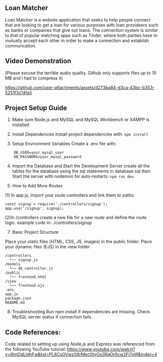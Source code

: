 ## Loan Matcher 
Loan Matcher is a website application that seeks to help people connect that are looking to get a loan for various purposes with loan provideers such as banks or companies that give out loans. The connection system is similar to that of popular matching apps such as Tinder, where both parties have to mutually accept each other in order to make a connection and establish communcation.

## Video Demonstration
(Please excuse the terrible audio quality. Github only supports files up to 10 MB and I had to compress it)

https://github.com/user-attachments/assets/d273ba84-d3ca-43bc-b353-5251f3c14fa5


## Project Setup Guide

1. Make sure Node.js and MySQL and MySQL Workbench or XAMPP is installed

2. Install Dependencies
Install project dependencies with: `npm install`

3. Setup Environment Variables
Create a .env file with:
```
    DB_USER=your_mysql_user
    DB_PASSWORD=your_mysql_password
```

4. Import the Database and Start the Development Server
create all the tables for the database using the sql statements in database.sql then
Start the server with nodemon for auto-restarts: `npm run dev`

5. How to Add More Routes

(1) In app.js, import your route controllers and link them to paths:
```
const signup = require('./controllers/signup');
app.use('/signup', signup);

```
(2)In /controllers create a new file for a new route and  define the route logic. example code in: ./controllers/signup

7. Basic Project Structure

Place your static files (HTML, CSS, JS, images) in the public folder.
Place your dynamic files (EJS) in the view folder

```
/controllers
  └── signup.js
/models
  └── db_controller.js
/public
  └── frontend.html 
/view
  └── frontend.ejs 
.env
app.js
package.json
README.md
```

8. Troubleshooting
Run npm install if dependencies are missing.
Check MySQL server status if connection fails.

## Code References:
Code related to setting up using Node.js and Express was referenced from the following YouTube tutorial:
https://www.youtube.com/watch?v=I6mDdLldhFw&list=PL8CsGVwzS6rMec0tyOo3RaOr0cw2Fi7oW&index=4
